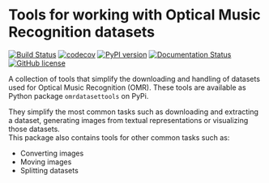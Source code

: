 # Tools for working with Optical Music Recognition datasets

[![Build Status](https://travis-ci.org/apacha/OMR-Datasets.svg?branch=master)](https://travis-ci.org/apacha/OMR-Datasets) [![codecov](https://codecov.io/gh/apacha/OMR-Datasets/branch/master/graph/badge.svg)](https://codecov.io/gh/apacha/OMR-Datasets) [![PyPI version](https://badge.fury.io/py/omrdatasettools.svg)](https://badge.fury.io/py/omrdatasettools) [![Documentation Status](https://readthedocs.org/projects/omr-datasets/badge/?version=latest)](http://omr-datasets.readthedocs.io/en/latest/?badge=latest) [![GitHub license](https://img.shields.io/badge/License-MIT-brightgreen.svg)](https://raw.githubusercontent.com/apacha/OMR-Datasets/master/LICENSE.txt) 

A collection of tools that simplify the downloading and handling of datasets used for Optical Music Recognition (OMR).
These tools are available as Python package ``omrdatasettools`` on PyPi.

They simplify the most common tasks such as downloading and extracting a dataset, 
generating images from textual representations or visualizing those datasets.  
This package also contains tools for other common tasks such as:

- Converting images
- Moving images
- Splitting datasets
